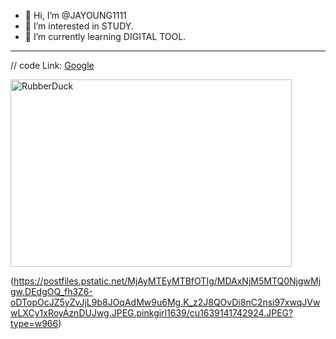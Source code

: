 - 👋 Hi, I’m @JAYOUNG1111
- 👀 I’m interested in STUDY.
- 🌱 I’m currently learning DIGITAL TOOL.
<hr/>


// code
Link: [Google][googlelink]

[googlelink]: https://google.com "Go google"

<img src="https://postfiles.pstatic.net/MjAyMjAzMTBfMTA4/MDAxNjQ2OTIzMjQ0Mjc4.mT7qTXmZFqn6tgWZFiCJipmENdq7gSXmg2Fxb346zAwg.23rXwBwNhnkEQGo1qo2kLfUSI_eic-51eMdMLrewFkQg.JPEG.pinkgirl1639/cu1646576123938.JPEG?type=w966" width="450px" height="300px" title="px(픽셀) 크기 설정" alt="RubberDuck"></img><br/>

(https://postfiles.pstatic.net/MjAyMTEyMTBfOTIg/MDAxNjM5MTQ0NjgwMjgw.DEdgOQ_fh3Z6-oDTopOcJZ5yZvJjL9b8JOqAdMw9u6Mg.K_z2J8QOvDi8nC2nsi97xwqJVwwLXCy1xRoyAznDUJwg.JPEG.pinkgirl1639/cu1639141742924.JPEG?type=w966)
